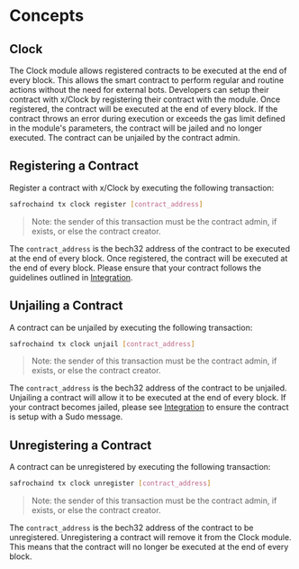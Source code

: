 <!--
order: 1
-->

# Concepts

## Clock

The Clock module allows registered contracts to be executed at the end of every block. This allows the smart contract to perform regular and routine actions without the need for external bots. Developers can setup their contract with x/Clock by registering their contract with the module. Once registered, the contract will be executed at the end of every block. If the contract throws an error during execution or exceeds the gas limit defined in the module's parameters, the contract will be jailed and no longer executed. The contract can be unjailed by the contract admin.

## Registering a Contract

Register a contract with x/Clock by executing the following transaction:

```bash
safrochaind tx clock register [contract_address]
```

> Note: the sender of this transaction must be the contract admin, if exists, or else the contract creator.

The `contract_address` is the bech32 address of the contract to be executed at the end of every block. Once registered, the contract will be executed at the end of every block. Please ensure that your contract follows the guidelines outlined in [Integration](03_integration.md). 

## Unjailing a Contract

A contract can be unjailed by executing the following transaction:

```bash
safrochaind tx clock unjail [contract_address]
```

> Note: the sender of this transaction must be the contract admin, if exists, or else the contract creator.

The `contract_address` is the bech32 address of the contract to be unjailed. Unjailing a contract will allow it to be executed at the end of every block. If your contract becomes jailed, please see [Integration](03_integration.md) to ensure the contract is setup with a Sudo message. 

## Unregistering a Contract

A contract can be unregistered by executing the following transaction:

```bash
safrochaind tx clock unregister [contract_address]
```

> Note: the sender of this transaction must be the contract admin, if exists, or else the contract creator.

The `contract_address` is the bech32 address of the contract to be unregistered. Unregistering a contract will remove it from the Clock module. This means that the contract will no longer be executed at the end of every block.